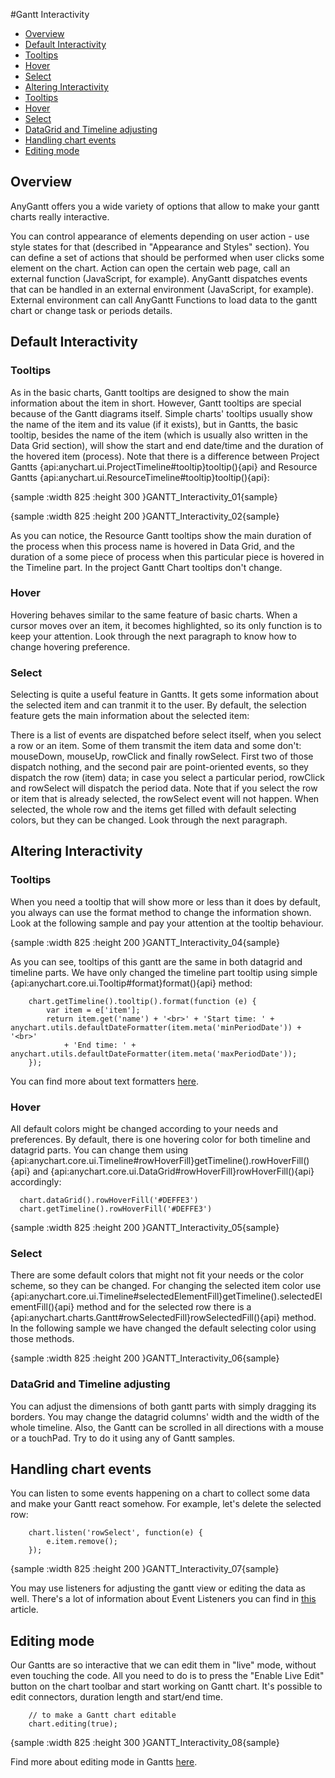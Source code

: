 #Gantt Interactivity

* [Overview](#overview)
* [Default Interactivity](#default_interactivity)
 * [Tooltips](#tooltips)
 * [Hover](#hover)
 * [Select](#select)
* [Altering Interactivity](#altering_interactivity)
 * [Tooltips](#altering_tooltips)
 * [Hover](#altering_hover)
 * [Select](#altering_select)
 * [DataGrid and Timeline adjusting](#datagrid_and_timeline_adjusting)
* [Handling chart events](#handling_chart_events)
* [Editing mode](#editing_mode)
 
 
## Overview

AnyGantt offers you a wide variety of options that allow to make your gantt charts really interactive.

You can control appearance of elements depending on user action - use style states for that (described in "Appearance and Styles" section).
You can define a set of actions that should be performed when user clicks some element on the chart. Action can open the certain web page, call an external function (JavaScript, for example).
AnyGantt dispatches events that can be handled in an external environment (JavaScript, for example).
External environment can call AnyGantt Functions to load data to the gantt chart or change task or periods details.

## Default Interactivity

### Tooltips

As in the basic charts, Gantt tooltips are designed to show the main information about the item in short. However, Gantt tooltips are special because of the Gantt diagrams itself. Simple charts' tooltips usually show the name of the item and its value (if it exists), but in Gantts, the basic tooltip, besides the name of the item (which is usually also written in the Data Grid section), will show the start and end date/time and the duration of the hovered item (process). Note that there is a difference between Project Gantts {api:anychart.ui.ProjectTimeline#tooltip}tooltip(){api} and Resource Gantts {api:anychart.ui.ResourceTimeline#tooltip}tooltip(){api}: 

{sample :width 825 :height 300 }GANTT\_Interactivity\_01{sample}

{sample :width 825 :height 200 }GANTT\_Interactivity\_02{sample}

As you can notice, the Resource Gantt tooltips show the main duration of the process when this process name is hovered in Data Grid, and the duration of a some piece of process when this particular piece is hovered in the Timeline part. In the project Gantt Chart tooltips don't change.

### Hover

Hovering behaves similar to the same feature of basic charts. When a cursor moves over an item, it becomes highlighted, so its only function is to keep your attention. Look through the next paragraph to know how to change hovering preference.

### Select

Selecting is quite a useful feature in Gantts. It gets some information about the selected item and can tranmit it to the user. By default, the selection feature gets the main information about the selected item: 

There is a list of events are dispatched before select itself, when you select a row or an item. Some of them transmit the item data and some don't: mouseDown, mouseUp, rowClick and finally rowSelect. First two of those dispatch nothing, and the second pair are point-oriented events, so they dispatch the row (item) data; in case you select a particular period, rowClick and rowSelect will dispatch the period data.
Note that if you select the row or item that is already selected, the rowSelect event will not happen.
When selected, the whole row and the items get filled with default selecting colors, but they can be changed. Look through the next paragraph.

## Altering Interactivity
<a name="altering_tooltips"></a>
### Tooltips

When you need a tooltip that will show more or less than it does by default, you always can use the format method to change the information shown. Look at the following sample and pay your attention at the tooltip behaviour.

{sample :width 825 :height 200 }GANTT\_Interactivity\_04{sample}

As you can see, tooltips of this gantt are the same in both datagrid and timeline parts. We have only changed the timeline part tooltip using simple {api:anychart.core.ui.Tooltip#format}format(){api} method:

```
	chart.getTimeline().tooltip().format(function (e) {
        var item = e['item'];
        return item.get('name') + '<br>' + 'Start time: ' + anychart.utils.defaultDateFormatter(item.meta('minPeriodDate')) + '<br>'
            + 'End time: ' + anychart.utils.defaultDateFormatter(item.meta('maxPeriodDate'));
    });
```

You can find more about text formatters [here](../../Common_Settings/Text_Formatters). 

<a name="altering_hover"></a>
### Hover

All default colors might be changed according to your needs and preferences. By default, there is one hovering color for both timeline and datagrid parts. 
You can change them using {api:anychart.core.ui.Timeline#rowHoverFill}getTimeline().rowHoverFill(){api} and {api:anychart.core.ui.DataGrid#rowHoverFill}rowHoverFill(){api} accordingly:

```
  chart.dataGrid().rowHoverFill('#DEFFE3')
  chart.getTimeline().rowHoverFill('#DEFFE3')
```

{sample :width 825 :height 200 }GANTT\_Interactivity\_05{sample}
<a name="altering_select"></a>
### Select

There are some default colors that might not fit your needs or the color scheme, so they can be changed. 
For changing the selected item color use {api:anychart.core.ui.Timeline#selectedElementFill}getTimeline().selectedElementFill(){api} method and for the selected row there is a {api:anychart.charts.Gantt#rowSelectedFill}rowSelectedFill(){api} method. 
In the following sample we have changed the default selecting color using those methods.

{sample :width 825 :height 200 }GANTT\_Interactivity\_06{sample}


### DataGrid and Timeline adjusting

You can adjust the dimensions of both gantt parts with simply dragging its borders. You may change the datagrid columns' width and the width of the whole timeline. Also, the Gantt can be scrolled in all directions with a mouse or a touchPad. Try to do it using any of Gantt samples.

## Handling chart events

You can listen to some events happening on a chart to collect some data and make your Gantt react somehow. For example, let's delete the selected row:

```
	chart.listen('rowSelect', function(e) {
        e.item.remove();
    });
```

{sample :width 825 :height 200 }GANTT\_Interactivity\_07{sample}

You may use listeners for adjusting the gantt view or editing the data as well. There's a lot of information about Event Listeners you can find in [this](../Common_Settings/Event_Listeners) article.

## Editing mode

Our Gantts are so interactive that we can edit them in "live" mode, without even touching the code. All you need to do is to press the "Enable Live Edit" button on the chart toolbar and start working on Gantt chart. It's possible to edit connectors, duration length and start/end time.

```
	// to make a Gantt chart editable
	chart.editing(true);
```

{sample :width 825 :height 300 }GANTT\_Interactivity\_08{sample}

Find more about editing mode in Gantts [here](Live_Edit_UI_and_API).
